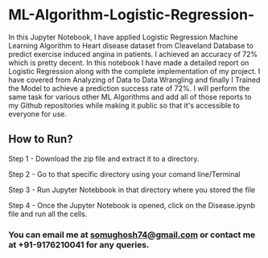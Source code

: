 # ML-Algorithm-Logistic-Regression-

In this Jupyter Notebook, I have applied Logistic Regression Machine Learning Algorithm to Heart disease dataset from Cleaveland Database to predict exercise induced angina in patients. I achieved an accuracy of 72% which is pretty decent. In this notebook I have made a detailed report on Logistic Regression along with the complete implementation of my project. I have covered from Analyzing of Data to Data Wrangling and finally I Trained the Model to achieve a prediction success rate of 72%. I will perform the same task for various other ML Algorithms and add all of those reports to my Github repositories while making it public so that it's accessible to everyone for use. 

## How to Run?

Step 1 - Download the zip file and extract it to a directory.

Step 2 - Go to that specific directory using your comand line/Terminal

Step 3 - Run Jupyter Notebbook in that directory where you stored the file 

Step 4 - Once the Jupyter Notebook is opened, click on the Disease.ipynb file and run all the cells.

### You can email me at somughosh74@gmail.com or contact me at +91-9176210041 for any queries.
